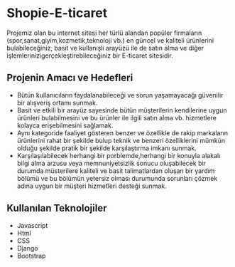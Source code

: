 # Shopie-E-ticaret
 Projemiz olan bu internet sitesi her türlü alandan popüler firmaların (spor,sanat,giyim,kozmetik,teknoloji vb.) en güncel ve kaliteli ürünlerini bulabileceğiniz, basit ve kullanışlı arayüzü ile de satın alma ve diğer işlemlerinizigerçekleştirebileceğiniz bir E-ticaret sitesidir. 
 
 ## Projenin Amacı ve Hedefleri
 - Bütün kullanıcıların faydalanabileceği ve sorun yaşamayacağı güvenilir bir alışveriş ortamı sunmak.
 - Basit ve etkili bir arayüz sayesinde bütün müşterilerin kendilerine uygun ürünleri bulabilmesini ve bu ürünler ile ilgili satın alma vb. hizmetlere kolayca erişebilmesini sağlamak. 
 - Aynı kategoride faaliyet gösteren benzer ve özellikle de rakip markaların ürünlerini rahat bir şekilde bulup teknik ve benzeri özelliklerini mümkün olduğu şekilde pratik bir şekilde karşılaştırma imkanı sunmak.
 - Karşılaşılabilecek herhangi bir porblemde,herhangi bir konuyla alakalı bilgi alma arzusu veya memnuniyetsizlik sonucu oluşabilecek bir durumda müsterilere kaliteli ve basit talimatlardan oluşan bir yardım bölümü ve bu bölümün yetersiz olması durumunda sorunları çözmek adına uygun bir müşteri hizmetleri desteği sunmak.
 
 ## Kullanılan Teknolojiler
 - Javascript
 - Html
 - CSS
 - Django
 - Bootstrap
 

